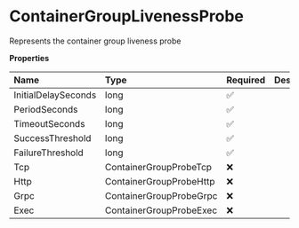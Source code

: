 # ContainerGroupLivenessProbe

Represents the container group liveness probe

**Properties**

| Name                | Type                    | Required | Description |
| :------------------ | :---------------------- | :------- | :---------- |
| InitialDelaySeconds | long                    | ✅       |             |
| PeriodSeconds       | long                    | ✅       |             |
| TimeoutSeconds      | long                    | ✅       |             |
| SuccessThreshold    | long                    | ✅       |             |
| FailureThreshold    | long                    | ✅       |             |
| Tcp                 | ContainerGroupProbeTcp  | ❌       |             |
| Http                | ContainerGroupProbeHttp | ❌       |             |
| Grpc                | ContainerGroupProbeGrpc | ❌       |             |
| Exec                | ContainerGroupProbeExec | ❌       |             |
